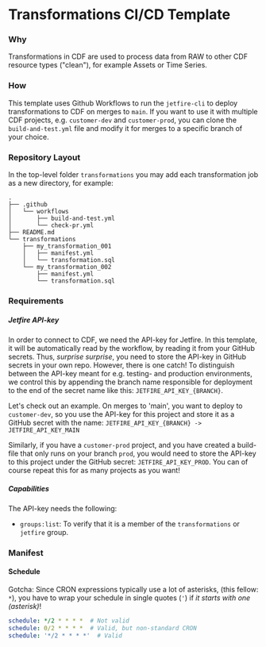 # Transformations CI/CD Template

### Why
Transformations in CDF are used to process data from RAW to other CDF resource types ("clean"), for example Assets or Time Series.

### How
This template uses Github Workflows to run the `jetfire-cli` to deploy transformations to CDF on merges to `main`. If you want to use it with multiple CDF projects, e.g. `customer-dev` and `customer-prod`, you can clone the `build-and-test.yml` file and modify it for merges to a specific branch of your choice.

### Repository Layout
In the top-level folder `transformations` you may add each transformation job as a new directory, for example:
```
.
├── .github
│   └── workflows
│       ├── build-and-test.yml
│       └── check-pr.yml
├── README.md
└── transformations
    ├── my_transformation_001
    │   ├── manifest.yml
    │   └── transformation.sql
    └── my_transformation_002
        ├── manifest.yml
        └── transformation.sql
```

### Requirements
##### Jetfire API-key
In order to connect to CDF, we need the API-key for Jetfire. In this template, it will be automatically read by the workflow, by reading it from your GitHub secrets. Thus, _surprise surprise_, you need to store the API-key in GitHub secrets in your own repo. However, there is one catch! To distinguish between the API-key meant for e.g. testing- and production environments, we control this by appending the branch name responsible for deployment to the end of the secret name like this: `JETFIRE_API_KEY_{BRANCH}`.

Let's check out an example. On merges to 'main', you want to deploy to `customer-dev`, so you use the API-key for this project and store it as a GitHub secret with the name:
`JETFIRE_API_KEY_{BRANCH} -> JETFIRE_API_KEY_MAIN`

Similarly, if you have a `customer-prod` project, and you have created a build-file that only runs on your branch `prod`, you would need to store the API-key to this project under the GitHub secret: `JETFIRE_API_KEY_PROD`. You can of course repeat this for as many projects as you want!

##### Capabilities
The API-key needs the following:
- `groups:list`: To verify that it is a member of the `transformations` or `jetfire` group.

### Manifest

#### Schedule
Gotcha: Since CRON expressions typically use a lot of asterisks, (this fellow: `*`), you have to wrap your schedule in single quotes (`'`) if _it starts with one (asterisk)_!
```yaml
schedule: */2 * * * *  # Not valid
schedule: 0/2 * * * *  # Valid, but non-standard CRON
schedule: '*/2 * * * *'  # Valid
```
